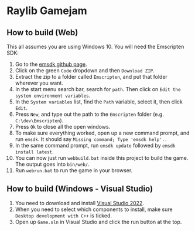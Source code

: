 # Raylib Gamejam

## How to build (Web)

This all assumes you are using Windows 10. You will need the Emscripten SDK:

1. Go to the [emsdk github page](https://github.com/emscripten-core/emsdk).
2. Click on the green `Code` dropdown and then `Download ZIP`.
3. Extract the zip to a folder called `Emscripten`, and put that folder wherever you want.
4. In the start menu search bar, search for `path`. Then click on `Edit the system environment variables`.
5. In the `System variables` list, find the `Path` variable, select it, then click `Edit`.
6. Press `New`, and type out the path to the `Emscripten` folder (e.g. `C:\dev\Emscripten`).
7. Press `Ok` to close all the open windows.
8. To make sure everything worked, open up a new command prompt, and run `emsdk`. It should say `Missing command; Type 'emsdk help'..`
8. In the same command prompt, run `emsdk update` followed by `emsdk install latest`. 
9. You can now just run `webbuild.bat` inside this project to build the game. The output goes into `bin/web/`.
10. Run `webrun.bat` to run the game in your browser.

## How to build (Windows - Visual Studio)

1. You need to download and install [Visual Studio 2022](https://visualstudio.microsoft.com/vs/).
2. When you need to select which components to install, make sure `Desktop development with C++` is ticked.
3. Open up `Game.sln` in Visual Studio and click the run button at the top.